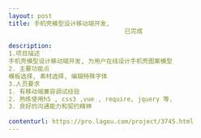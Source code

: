 ```yaml
---                
layout: post       
title: 手机壳模型设计移动端开发,
                                已完成
           
description: 
1.项目描述
手机壳模型设计移动端开发, 为用户在线设计手机壳图案模型
2. 主要功能点
模板选择, 素材选择, 编辑特殊字体
3.人员要求
1. 有移动端兼容调试经验
2. 熟练使用h5 , css3 ,vue , require, jquery 等, 
3. 良好的沟通能力和契约精神
     
contenturl: https://pro.lagou.com/project/3745.html      
---                 
```

